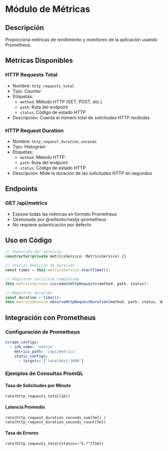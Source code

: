# Módulo de Métricas

## Descripción
Proporciona métricas de rendimiento y monitoreo de la aplicación usando Prometheus.

## Métricas Disponibles

### HTTP Requests Total
- Nombre: `http_requests_total`
- Tipo: Counter
- Etiquetas:
  - `method`: Método HTTP (GET, POST, etc.)
  - `path`: Ruta del endpoint
  - `status`: Código de estado HTTP
- Descripción: Cuenta el número total de solicitudes HTTP recibidas

### HTTP Request Duration
- Nombre: `http_request_duration_seconds`
- Tipo: Histogram
- Etiquetas:
  - `method`: Método HTTP
  - `path`: Ruta del endpoint
  - `status`: Código de estado HTTP
- Descripción: Mide la duración de las solicitudes HTTP en segundos

## Endpoints

### GET /api/metrics
- Expone todas las métricas en formato Prometheus
- Gestionado por @willsoto/nestjs-prometheus
- No requiere autenticación por defecto

## Uso en Código

```typescript
// Inyección del servicio
constructor(private metricsService: MetricsService) {}

// Iniciar medición de duración
const timer = this.metricsService.startTimer();

// Registrar solicitud completada
this.metricsService.incrementHttpRequests(method, path, status);

// Registrar duración
const duration = timer();
this.metricsService.observeHttpRequestDuration(method, path, status, duration);
```

## Integración con Prometheus

### Configuración de Prometheus
```yaml
scrape_configs:
  - job_name: 'nestjs'
    metrics_path: '/api/metrics'
    static_configs:
      - targets: ['localhost:3000']
```

### Ejemplos de Consultas PromQL

#### Tasa de Solicitudes por Minuto
```promql
rate(http_requests_total[1m])
```

#### Latencia Promedio
```promql
rate(http_request_duration_seconds_sum[5m]) / rate(http_request_duration_seconds_count[5m])
```

#### Tasa de Errores
```promql
rate(http_requests_total{status=~"5.*"}[5m])
